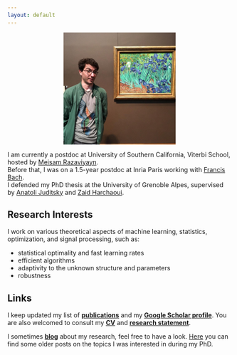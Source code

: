 ```yaml
---
layout: default
---
```


<p align = "center">
<img src="my_pic.jpg" alt="Santa Monica" width="50%" align="center" hspace="20">
</p>

I am currently a postdoc at University of Southern California, Viterbi School, hosted by [Meisam Razaviyayn](https://sites.usc.edu/razaviyayn/research/).   
Before that, I was on a 1.5-year postdoc at Inria Paris working with [Francis Bach](https://www.di.ens.fr/~fbach/).  
I defended my PhD thesis at the University of Grenoble Alpes, supervised by [Anatoli Juditsky](https://ljk.imag.fr/membres/Anatoli.Iouditski/) and [Zaid Harchaoui](http://faculty.washington.edu/zaid/index.html).
<br />
  
## Research Interests ##

I work on various theoretical aspects of machine learning, statistics, optimization, and signal processing, such as: 
* statistical optimality and fast learning rates
* efficient algorithms
* adaptivity to the unknown structure and parameters
* robustness

## Links ##

I keep updated my list of [__publications__](/papers) and my [__Google Scholar profile__](https://scholar.google.fr/citations?user=2IvZJ3cAAAAJ&hl=en). You are also welcomed to consult my [__CV__](assets/dmitrii_ostrovskii_CV.pdf) and [__research statement__](assets/research_statement.pdf).

I sometimes [__blog__](https://ostrodmit.github.io/blog/) about my research, feel free to have a look. [Here](https://ostrodmit.blog/) you can find some older posts on the topics I was interested in during my PhD.